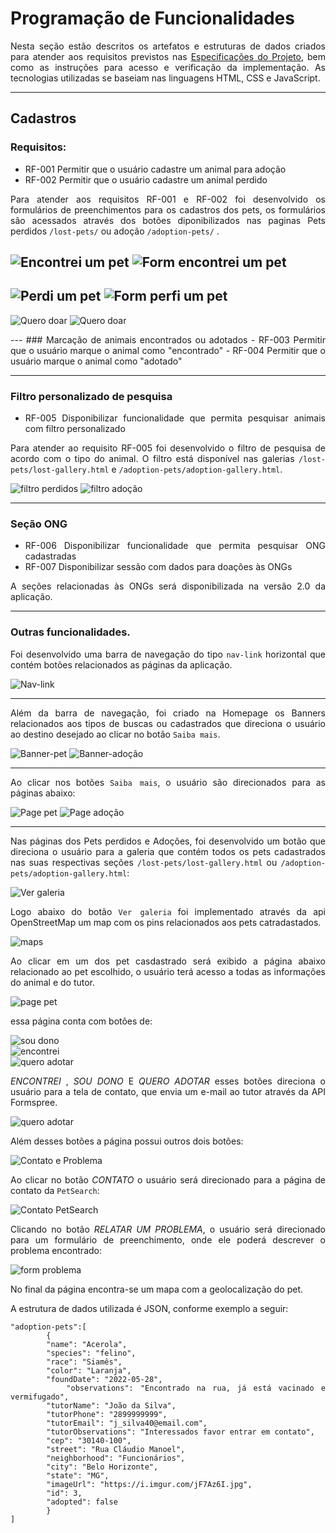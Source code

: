 <div align="justify">

# Programação de Funcionalidades

Nesta seção estão descritos os artefatos e estruturas de dados criados para atender aos requisitos previstos nas <a href="./especification.md">Especificações do Projeto</a>, bem como as instruções para acesso e verificação da implementação. As tecnologias utilizadas se baseiam nas linguagens HTML, CSS e JavaScript.

 ---

## Cadastros

### Requisitos: 
- RF-001	Permitir que o usuário cadastre um animal para adoção	
- RF-002	Permitir que o usuário cadastre um animal perdido

Para atender aos requisitos RF-001 e RF-002 foi desenvolvido os formulários de preenchimentos para os cadastros dos pets, os formulários são acessados através dos botões diponibilizados nas paginas Pets perdidos `/lost-pets/` ou adoção `/adoption-pets/` .

<div display: block;
    margin-left: auto;
    margin-right: auto>
 
![Encontrei um pet](./development/encontrei-um-pet.jpg)
![ Form encontrei um pet](./development/formulario-encontrei-pet.jpg) <br>
---
![Perdi um pet](./development/perdi-meu-pet.jpg)
![Form perfi um pet](./development/formulario-perdi-meu-pet.jpg) <br>
---
![Quero doar](./development/quero-doar.jpg)
![Quero doar](./development/formulario-pet-para-adocao.jpg)<br>
 
 </div>
---
 ### Marcação de animais encontrados ou adotados
- RF-003	Permitir que o usuário marque o animal como "encontrado"
- RF-004	Permitir que o usuário marque o animal como "adotado"

---
 ### Filtro personalizado de pesquisa 
- RF-005    Disponibilizar funcionalidade que permita pesquisar animais com filtro personalizado

Para atender ao requisito RF-005 foi desenvolvido o filtro de pesquisa de acordo com o tipo do animal. O filtro está disponível nas galerias `/lost-pets/lost-gallery.html` e `/adoption-pets/adoption-gallery.html`.

![filtro perdidos](./development/filtro-perdido.jpg)
![filtro adoção](./development/filtro-adocao.jpg)<br>

---
### Seção ONG  
- RF-006	Disponibilizar funcionalidade que permita pesquisar ONG cadastradas	
- RF-007    Disponibilizar sessão com dados para doações às ONGs

A seções relacionadas às ONGs será disponibilizada na versão 2.0 da aplicação. 

---
### Outras funcionalidades.


Foi desenvolvido uma barra de navegação do tipo `nav-link` horizontal que contém botões relacionados as páginas da aplicação.

![Nav-link](./development/nav-link.jpg)<br>
 
---
 
Além da barra de navegação, foi criado na Homepage os Banners relacionados aos tipos de buscas ou cadastrados que direciona o usuário ao destino desejado ao clicar no botão `Saiba mais`. 

![Banner-pet](./development/banner-pet.jpg)
![Banner-adoção](./development/banner-adocao.jpg)<br>

---
Ao clicar nos botões `Saiba mais`, o usuário são direcionados para as páginas abaixo:

![Page pet](./development/page-pets.jpg)
![Page adoção](./development/page-adocao.jpg)<br>

---
Nas páginas dos Pets perdidos e Adoções, foi desenvolvido um botão que direciona o usuário para a galeria que contém todos os pets cadastrados nas suas respectivas seções `/lost-pets/lost-gallery.html` ou `/adoption-pets/adoption-gallery.html`: 

![Ver galeria](./development/ver-galeria.jpg)<br>

Logo abaixo do botão `Ver galeria` foi implementado através da api OpenStreetMap um map com os pins relacionados aos pets catradastados. 

![maps](./development/maps.jpg)<br>

Ao clicar em um dos pet casdastrado será exibido a página abaixo relacionado ao pet escolhido, o usuário terá acesso a todas as informações do animal e do tutor. 

![page pet](./development/page-pet.jpg)<br>

essa página conta com botões de: 

![sou dono](./development/sou-o-dono.jpg)<br>
![encontrei](./development/encontrei%20.jpg)<br>
![quero adotar](./development/quero-adotar-btn.jpg)<br>

*ENCONTREI* , *SOU DONO* E *QUERO ADOTAR* esses botões direciona o usuário para a tela de contato, que envia um e-mail ao tutor através da API Formspree.

![quero adotar](./development/contato-tutor.jpg)<br>

Além desses botões a página possui outros dois botões:

![Contato e Problema](./development/contato-problema.jpg)<br>

Ao clicar no botão *CONTATO* o usuário será direcionado para a página de contato da `PetSearch`:

![Contato PetSearch](./development/contato-pet-search.jpg)<br>

Clicando no botão *RELATAR UM PROBLEMA*, o usuário será direcionado para um formulário de preenchimento, onde ele poderá descrever o problema encontrado: 

![form problema](./development/problema-anuncio.jpg)<br>

No final da página encontra-se um mapa com a geolocalização do pet. 

A estrutura de dados utilizada é JSON, conforme exemplo a seguir:

```
"adoption-pets":[
        {
        "name": "Acerola",
        "species": "felino",
        "race": "Siamês",
        "color": "Laranja",
        "foundDate": "2022-05-28",
        "observations": "Encontrado na rua, já está vacinado e vermifugado",
        "tutorName": "João da Silva",
        "tutorPhone": "2899999999",
        "tutorEmail": "j_silva40@email.com",
        "tutorObservations": "Interessados favor entrar em contato",
        "cep": "30140-100",
        "street": "Rua Cláudio Manoel",
        "neighborhood": "Funcionários",
        "city": "Belo Horizonte",
        "state": "MG",
        "imageUrl": "https://i.imgur.com/jF7Az6I.jpg",
        "id": 3,
        "adopted": false
        }
]
```

</div>
